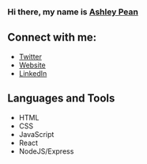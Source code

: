 ### Hi there, my name is [Ashley Pean](https://ashleypeancodes.com/)

## Connect with me: 
- [Twitter](https://twitter.com/12sugarplums)
- [Website](https://ashleypeancodes.com/)
- [LinkedIn](https://www.linkedin.com/in/ashley-pean/)

## Languages and Tools
- HTML
- CSS
- JavaScript
- React 
- NodeJS/Express
